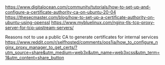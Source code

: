 https://www.digitalocean.com/community/tutorials/how-to-set-up-and-configure-a-certificate-authority-ca-on-ubuntu-20-04
https://thesecmaster.com/blog/how-to-set-up-a-certificate-authority-on-ubuntu-using-openssl
https://www.mybluelinux.com/nginx-tls-tcp-proxy-server-for-tcp-upstream-servers/

Reasons not to use a public CA to generate certificates for internal services 
https://www.reddit.com/r/selfhosted/comments/oos1ia/how_to_configure_nginx_proxy_manager_to_get_certs/?utm_source=share&utm_medium=web3x&utm_name=web3xcss&utm_term=1&utm_content=share_button
